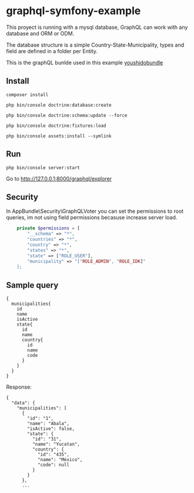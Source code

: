 graphql-symfony-example
=======================

 
This proyect is running with a mysql database, GraphQL can work with any database and ORM or ODM.

The database structure is a simple Country-State-Municipality, types and field are defined in a folder per Entity.

This is the graphQL bunlde used in this example [youshidobundle](https://github.com/Youshido/GraphQLBundle)
 
## Install
```
composer install
```
```
php bin/console doctrine:database:create
```
```
php bin/console doctrine:schema:update --force
```
```
php bin/console doctrine:fixtures:load
```
```
php bin/console assets:install --symlink
```

## Run
```
php bin/console server:start
``` 
Go to http://127.0.0.1:8000/graphql/explorer

## Security
In AppBundle\Security\GraphQLVoter you can set the permissions to root queries, im not using field permissions becasuse increase server load.
```php
	private $permissions = [
		"__schema" => "*",
		"countries" => "*",
		"country" => "*",
		"states" => "*",
		"state" => ["ROLE_USER"],
		"municipality" => "["ROLE_ADMIN", "ROLE_IDK]"
	];
```
## Sample query
```
{
  municipalities{
    id
    name
    isActive
   	state{
      id
      name
      country{
        id
        name
        code
      }
    }
  }
}
```
Response:
```
{
  "data": {
    "municipalities": [
      {
        "id": "1",
        "name": "Abala",
        "isActive": false,
        "state": {
          "id": "31",
          "name": "Yucatan",
          "country": {
            "id": "435",
            "name": "México",
            "code": null
          }
        }
      },
      ...
```